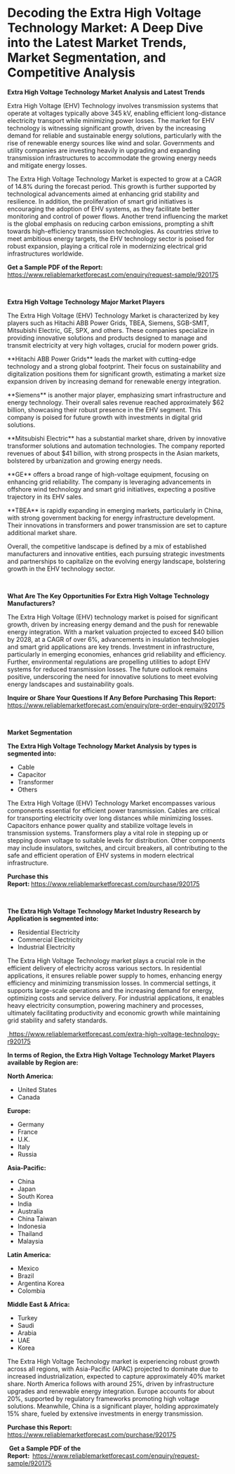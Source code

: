 <p><h1>Decoding the Extra High Voltage Technology Market: A Deep Dive into the Latest Market Trends, Market Segmentation, and Competitive Analysis</h1></p><p><strong>Extra High Voltage Technology Market Analysis and Latest Trends</strong></p>
<p><p>Extra High Voltage (EHV) Technology involves transmission systems that operate at voltages typically above 345 kV, enabling efficient long-distance electricity transport while minimizing power losses. The market for EHV technology is witnessing significant growth, driven by the increasing demand for reliable and sustainable energy solutions, particularly with the rise of renewable energy sources like wind and solar. Governments and utility companies are investing heavily in upgrading and expanding transmission infrastructures to accommodate the growing energy needs and mitigate energy losses.</p><p>The Extra High Voltage Technology Market is expected to grow at a CAGR of 14.8% during the forecast period. This growth is further supported by technological advancements aimed at enhancing grid stability and resilience. In addition, the proliferation of smart grid initiatives is encouraging the adoption of EHV systems, as they facilitate better monitoring and control of power flows. Another trend influencing the market is the global emphasis on reducing carbon emissions, prompting a shift towards high-efficiency transmission technologies. As countries strive to meet ambitious energy targets, the EHV technology sector is poised for robust expansion, playing a critical role in modernizing electrical grid infrastructures worldwide.</p></p>
<p><strong>Get a Sample PDF of the Report:&nbsp;</strong> <a href="https://www.reliablemarketforecast.com/enquiry/request-sample/920175?utm_campaign=3165&utm_medium=2&utm_source=Github&utm_content=ia&utm_term=18042025&utm_id=extra-high-voltage-technology">https://www.reliablemarketforecast.com/enquiry/request-sample/920175</a></p>
<p>&nbsp;</p>
<p><strong>Extra High Voltage Technology Major Market Players</strong></p>
<p><p>The Extra High Voltage (EHV) Technology Market is characterized by key players such as Hitachi ABB Power Grids, TBEA, Siemens, SGB-SMIT, Mitsubishi Electric, GE, SPX, and others. These companies specialize in providing innovative solutions and products designed to manage and transmit electricity at very high voltages, crucial for modern power grids.</p><p>**Hitachi ABB Power Grids** leads the market with cutting-edge technology and a strong global footprint. Their focus on sustainability and digitalization positions them for significant growth, estimating a market size expansion driven by increasing demand for renewable energy integration.</p><p>**Siemens** is another major player, emphasizing smart infrastructure and energy technology. Their overall sales revenue reached approximately $62 billion, showcasing their robust presence in the EHV segment. This company is poised for future growth with investments in digital grid solutions.</p><p>**Mitsubishi Electric** has a substantial market share, driven by innovative transformer solutions and automation technologies. The company reported revenues of about $41 billion, with strong prospects in the Asian markets, bolstered by urbanization and growing energy needs.</p><p>**GE** offers a broad range of high-voltage equipment, focusing on enhancing grid reliability. The company is leveraging advancements in offshore wind technology and smart grid initiatives, expecting a positive trajectory in its EHV sales.</p><p>**TBEA** is rapidly expanding in emerging markets, particularly in China, with strong government backing for energy infrastructure development. Their innovations in transformers and power transmission are set to capture additional market share.</p><p>Overall, the competitive landscape is defined by a mix of established manufacturers and innovative entities, each pursuing strategic investments and partnerships to capitalize on the evolving energy landscape, bolstering growth in the EHV technology sector.</p></p>
<p>&nbsp;</p>
<p><strong>What Are The Key Opportunities For Extra High Voltage Technology Manufacturers?</strong></p>
<p><p>The Extra High Voltage (EHV) technology market is poised for significant growth, driven by increasing energy demand and the push for renewable energy integration. With a market valuation projected to exceed $40 billion by 2028, at a CAGR of over 6%, advancements in insulation technologies and smart grid applications are key trends. Investment in infrastructure, particularly in emerging economies, enhances grid reliability and efficiency. Further, environmental regulations are propelling utilities to adopt EHV systems for reduced transmission losses. The future outlook remains positive, underscoring the need for innovative solutions to meet evolving energy landscapes and sustainability goals.</p></p>
<p><strong>Inquire or Share Your Questions If Any Before Purchasing This Report:</strong> <a href="https://www.reliablemarketforecast.com/enquiry/pre-order-enquiry/920175?utm_campaign=3165&utm_medium=2&utm_source=Github&utm_content=ia&utm_term=18042025&utm_id=extra-high-voltage-technology">https://www.reliablemarketforecast.com/enquiry/pre-order-enquiry/920175</a></p>
<p>&nbsp;</p>
<p><strong>Market Segmentation</strong></p>
<p><strong>The Extra High Voltage Technology Market Analysis by types is segmented into:</strong></p>
<p><ul><li>Cable</li><li>Capacitor</li><li>Transformer</li><li>Others</li></ul></p>
<p><p>The Extra High Voltage (EHV) Technology Market encompasses various components essential for efficient power transmission. Cables are critical for transporting electricity over long distances while minimizing losses. Capacitors enhance power quality and stabilize voltage levels in transmission systems. Transformers play a vital role in stepping up or stepping down voltage to suitable levels for distribution. Other components may include insulators, switches, and circuit breakers, all contributing to the safe and efficient operation of EHV systems in modern electrical infrastructure.</p></p>
<p><strong>Purchase this Report:&nbsp;</strong><a href="https://www.reliablemarketforecast.com/purchase/920175?utm_campaign=3165&utm_medium=2&utm_source=Github&utm_content=ia&utm_term=18042025&utm_id=extra-high-voltage-technology">https://www.reliablemarketforecast.com/purchase/920175</a></p>
<p>&nbsp;</p>
<p><strong>The Extra High Voltage Technology Market Industry Research by Application is segmented into:</strong></p>
<p><ul><li>Residential Electricity</li><li>Commercial Electricity</li><li>Industrial Electricity</li></ul></p>
<p><p>The Extra High Voltage Technology market plays a crucial role in the efficient delivery of electricity across various sectors. In residential applications, it ensures reliable power supply to homes, enhancing energy efficiency and minimizing transmission losses. In commercial settings, it supports large-scale operations and the increasing demand for energy, optimizing costs and service delivery. For industrial applications, it enables heavy electricity consumption, powering machinery and processes, ultimately facilitating productivity and economic growth while maintaining grid stability and safety standards.</p></p>
<p><a href="https://www.reliablemarketforecast.com/extra-high-voltage-technology-r920175?utm_campaign=3165&utm_medium=2&utm_source=Github&utm_content=ia&utm_term=18042025&utm_id=extra-high-voltage-technology">&nbsp;https://www.reliablemarketforecast.com/extra-high-voltage-technology-r920175</a></p>
<p><strong>In terms of Region, the Extra High Voltage Technology Market Players available by Region are:</strong></p>
<p>
    <p> <strong> North America: </strong>
        <ul>
            <li>United States</li>
            <li>Canada</li>
        </ul>
        </p> 
    <p> <strong> Europe: </strong>
        <ul>
            <li>Germany</li>
            <li>France</li>
            <li>U.K.</li>
            <li>Italy</li>
            <li>Russia</li>
        </ul>
        </p> 
    <p> <strong> Asia-Pacific: </strong>
        <ul>
            <li>China</li>
            <li>Japan</li>
            <li>South Korea</li>
            <li>India</li>
            <li>Australia</li>
            <li>China Taiwan</li>
            <li>Indonesia</li>
            <li>Thailand</li>
            <li>Malaysia</li>
        </ul>
        </p> 
    <p> <strong> Latin America: </strong>
        <ul>
            <li>Mexico</li>
            <li>Brazil</li>
            <li>Argentina Korea</li>
            <li>Colombia</li>
        </ul>
        </p> 
    <p> <strong> Middle East & Africa: </strong>
        <ul>
            <li>Turkey</li>
            <li>Saudi</li>
            <li>Arabia</li>
            <li>UAE</li>
            <li>Korea</li>
        </ul>
    </p>
    </p>
<p><p>The Extra High Voltage Technology market is experiencing robust growth across all regions, with Asia-Pacific (APAC) projected to dominate due to increased industrialization, expected to capture approximately 40% market share. North America follows with around 25%, driven by infrastructure upgrades and renewable energy integration. Europe accounts for about 20%, supported by regulatory frameworks promoting high voltage solutions. Meanwhile, China is a significant player, holding approximately 15% share, fueled by extensive investments in energy transmission.</p></p>
<p><strong>Purchase this Report: </strong><a href="https://www.reliablemarketforecast.com/purchase/920175?utm_campaign=3165&utm_medium=2&utm_source=Github&utm_content=ia&utm_term=18042025&utm_id=extra-high-voltage-technology">https://www.reliablemarketforecast.com/purchase/920175</a></p>
<p>&nbsp;<strong>Get a Sample PDF of the Report:&nbsp;&nbsp;</strong><a href="https://www.reliablemarketforecast.com/enquiry/request-sample/920175?utm_campaign=3165&utm_medium=2&utm_source=Github&utm_content=ia&utm_term=18042025&utm_id=extra-high-voltage-technology">https://www.reliablemarketforecast.com/enquiry/request-sample/920175</a></p>
<p><strong></strong></p>
<p><p></p><p></p><p></p></p>